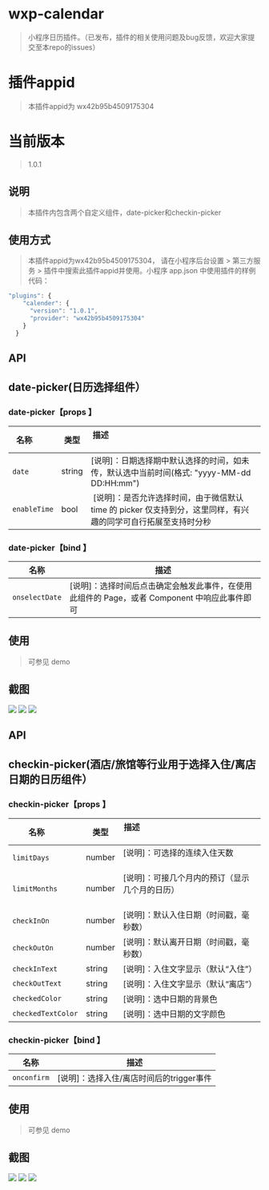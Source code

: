 # wxp-calendar

> 小程序日历插件。（已发布，插件的相关使用问题及bug反馈，欢迎大家提交至本repo的issues）

# 插件appid

> 本插件appid为 wx42b95b4509175304

# 当前版本
> 1.0.1

## 说明

> 本插件内包含两个自定义组件，date-picker和checkin-picker

## 使用方式

> 本插件appid为wx42b95b4509175304， 请在小程序后台设置 > 第三方服务 > 插件中搜索此插件appid并使用。小程序 app.json 中使用插件的样例代码：
```javascript
"plugins": {
    "calender": {
      "version": "1.0.1",
      "provider": "wx42b95b4509175304"
    }
  }
```

## API
## date-picker(日历选择组件）

### date-picker【props 】

| 名称         | 类型|描述                                                                                                           |
| ------------ |--- |-------------------------------------------------------------------------------------------------------------- |
| `date`       |string |[说明]：日期选择期中默认选择的时间，如未传，默认选中当前时间(格式: "yyyy-MM-dd DD:HH:mm")                                                   |
| `enableTime` |bool | [说明]：是否允许选择时间，由于微信默认 time 的 picker 仅支持到分，这里同样，有兴趣的同学可自行拓展至支持时分秒 |

### date-picker【bind 】

| 名称           | 描述                                                                                         |
| -------------- | -------------------------------------------------------------------------------------------- |
| `onselectDate` | [说明]：选择时间后点击确定会触发此事件，在使用此组件的 Page，或者 Component 中响应此事件即可 |

## 使用

> 可参见 demo

## 截图

![](https://github.com/yautah/wxp-calendar/blob/master/snapshots/1.png?raw=true)
![](https://github.com/yautah/wxp-calendar/blob/master/snapshots/2.png?raw=true)
![](https://github.com/yautah/wxp-calendar/blob/master/snapshots/3.png?raw=true)




## API
## checkin-picker(酒店/旅馆等行业用于选择入住/离店日期的日历组件）

### checkin-picker【props 】

| 名称         | 类型|描述                                                                                                           |
| ------------ | --- |-------------------------------------------------------------------------------------------------------------- |
| `limitDays`       |number |[说明]：可选择的连续入住天数                                                  |
| `limitMonths`       |number |[说明]：可接几个月内的预订（显示几个月的日历）                                                   |
| `checkInOn`       |number |[说明]：默认入住日期（时间戳，毫秒数） |
| `checkOutOn`       |number |[说明]：默认离开日期（时间戳，毫秒数） |
| `checkInText`       | string|[说明]：入住文字显示（默认“入住”）|
| `checkOutText` | string |[说明]：入住文字显示（默认“离店”） |
| `checkedColor` | string |[说明]：选中日期的背景色 |
| `checkedTextColor` | string |[说明]：选中日期的文字颜色 |

### checkin-picker【bind 】

| 名称           | 描述                                                                                         |
| -------------- | -------------------------------------------------------------------------------------------- |
| `onconfirm` | [说明]：选择入住/离店时间后的trigger事件 |

## 使用

> 可参见 demo

## 截图

![](https://github.com/yautah/wxp-calendar/blob/master/snapshots/4.png?raw=true)
![](https://github.com/yautah/wxp-calendar/blob/master/snapshots/5.png?raw=true)
![](https://github.com/yautah/wxp-calendar/blob/master/snapshots/6.png?raw=true)
